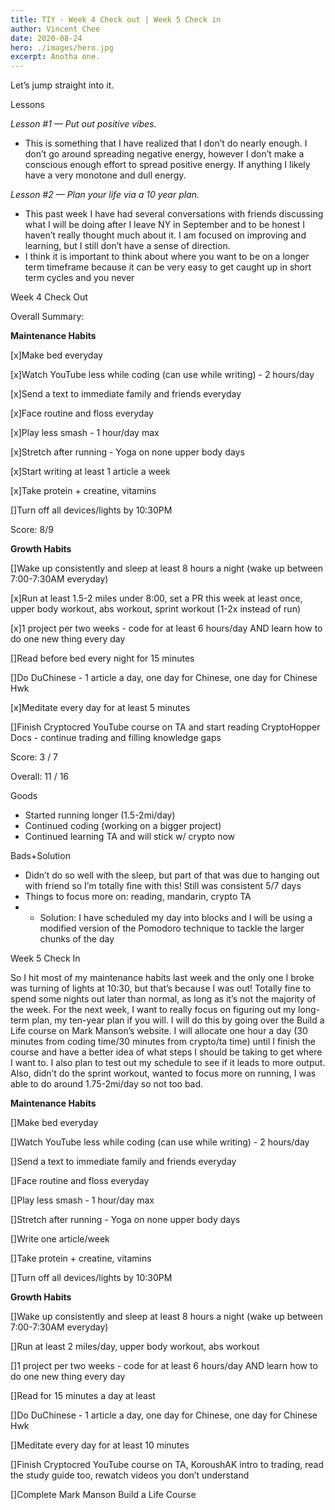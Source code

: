 ```yaml
---
title: TIY - Week 4 Check out | Week 5 Check in
author: Vincent Chee
date: 2020-08-24
hero: ./images/hero.jpg
excerpt: Anotha one.
---
```


Let’s jump straight into it.

Lessons

_Lesson #1 — Put out positive vibes._

- This is something that I have realized that I don’t do nearly enough. I don’t go around spreading negative energy, however I don’t make a conscious enough effort to spread positive energy. If anything I likely have a very monotone and dull energy.

_Lesson #2 — Plan your life via a 10 year plan._

- This past week I have had several conversations with friends discussing what I will be doing after I leave NY in September and to be honest I haven’t really thought much about it. I am focused on improving and learning, but I still don’t have a sense of direction.
- I think it is important to think about where you want to be on a longer term timeframe because it can be very easy to get caught up in short term cycles and you never

Week 4 Check Out

Overall Summary:

**Maintenance Habits**

[x]Make bed everyday

[x]Watch YouTube less while coding (can use while writing) - 2 hours/day

[x]Send a text to immediate family and friends everyday

[x]Face routine and floss everyday

[x]Play less smash - 1 hour/day max

[x]Stretch after running - Yoga on none upper body days

[x]Start writing at least 1 article a week

[x]Take protein + creatine, vitamins

[]Turn off all devices/lights by 10:30PM

Score: 8/9

**Growth Habits**

[]Wake up consistently and sleep at least 8 hours a night (wake up between 7:00-7:30AM everyday)

[x]Run at least 1.5-2 miles under 8:00, set a PR this week at least once, upper body workout, abs workout, sprint workout (1-2x instead of run)

[x]1 project per two weeks - code for at least 6 hours/day AND learn how to do one new thing every day

[]Read before bed every night for 15 minutes

[]Do DuChinese - 1 article a day, one day for Chinese, one day for Chinese Hwk

[x]Meditate every day for at least 5 minutes

[]Finish Cryptocred YouTube course on TA and start reading CryptoHopper Docs - continue trading and filling knowledge gaps

Score: 3 / 7

Overall: 11 / 16

Goods

- Started running longer (1.5-2mi/day)
- Continued coding (working on a bigger project)
- Continued learning TA and will stick w/ crypto now

Bads+Solution

- Didn’t do so well with the sleep, but part of that was due to hanging out with friend so I’m totally fine with this! Still was consistent 5/7 days
- Things to focus more on: reading, mandarin, crypto TA
- - Solution: I have scheduled my day into blocks and I will be using a modified version of the Pomodoro technique to tackle the larger chunks of the day

Week 5 Check In

So I hit most of my maintenance habits last week and the only one I broke was turning of lights at 10:30, but that’s because I was out! Totally fine to spend some nights out later than normal, as long as it’s not the majority of the week. For the next week, I want to really focus on figuring out my long-term plan, my ten-year plan if you will. I will do this by going over the Build a Life course on Mark Manson’s website. I will allocate one hour a day (30 minutes from coding time/30 minutes from crypto/ta time) until I finish the course and have a better idea of what steps I should be taking to get where I want to. I also plan to test out my schedule to see if it leads to more output. Also, didn’t do the sprint workout, wanted to focus more on running, I was able to do around 1.75-2mi/day so not too bad.

**Maintenance Habits**

[]Make bed everyday

[]Watch YouTube less while coding (can use while writing) - 2 hours/day

[]Send a text to immediate family and friends everyday

[]Face routine and floss everyday

[]Play less smash - 1 hour/day max

[]Stretch after running - Yoga on none upper body days

[]Write one article/week

[]Take protein + creatine, vitamins

[]Turn off all devices/lights by 10:30PM

**Growth Habits**

[]Wake up consistently and sleep at least 8 hours a night (wake up between 7:00-7:30AM everyday)

[]Run at least 2 miles/day, upper body workout, abs workout

[]1 project per two weeks - code for at least 6 hours/day AND learn how to do one new thing every day

[]Read for 15 minutes a day at least

[]Do DuChinese - 1 article a day, one day for Chinese, one day for Chinese Hwk

[]Meditate every day for at least 10 minutes

[]Finish Cryptocred YouTube course on TA, KoroushAK intro to trading, read the study guide too, rewatch videos you don’t understand

[]Complete Mark Manson Build a Life Course
